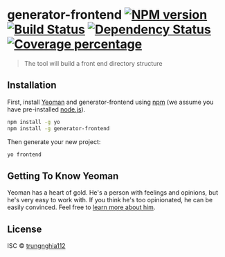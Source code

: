 # generator-frontend [![NPM version][npm-image]][npm-url] [![Build Status][travis-image]][travis-url] [![Dependency Status][daviddm-image]][daviddm-url] [![Coverage percentage][coveralls-image]][coveralls-url]
> The tool will build a front end directory structure

## Installation

First, install [Yeoman](http://yeoman.io) and generator-frontend using [npm](https://www.npmjs.com/) (we assume you have pre-installed [node.js](https://nodejs.org/)).

```bash
npm install -g yo
npm install -g generator-frontend
```

Then generate your new project:

```bash
yo frontend
```

## Getting To Know Yeoman

Yeoman has a heart of gold. He&#39;s a person with feelings and opinions, but he&#39;s very easy to work with. If you think he&#39;s too opinionated, he can be easily convinced. Feel free to [learn more about him](http://yeoman.io/).

## License

ISC © [trungnghia112](https://github.com/trungnghia112)


[npm-image]: https://badge.fury.io/js/generator-frontend.svg
[npm-url]: https://npmjs.org/package/generator-frontend
[travis-image]: https://travis-ci.org/trungnghia112/generator-frontend.svg?branch=master
[travis-url]: https://travis-ci.org/trungnghia112/generator-frontend
[daviddm-image]: https://david-dm.org/trungnghia112/generator-frontend.svg?theme=shields.io
[daviddm-url]: https://david-dm.org/trungnghia112/generator-frontend
[coveralls-image]: https://coveralls.io/repos/trungnghia112/generator-frontend/badge.svg
[coveralls-url]: https://coveralls.io/r/trungnghia112/generator-frontend
